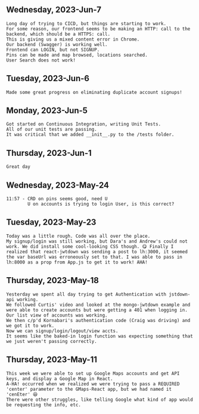 ## Wednesday, 2023-Jun-7
    Long day of trying to CICD, but things are starting to work.
    For some reason, our frontend seems to be making an HTTP: call to the backend, which should be a HTTPS: call.
    This is giving us a mixed content error in Chrome.
    Our backend (Swagger) is working well.
    Frontend can LOGIN, but not SIGNUP.
    Pins can be made and map browsed, locations searched.
    User Search does not work!
## Tuesday, 2023-Jun-6
    Made some great progress on eliminating duplicate account signups!
## Monday, 2023-Jun-5
    Got started on Continuous Integration, writing Unit Tests.
    All of our unit tests are passing.
    It was critical that we added __init__.py to the /tests folder.

## Thursday, 2023-Jun-1
    Great day
## Wednesday, 2023-May-24
    11:57 - CRD on pins seems good, need U
            U on accounts is trying to login User, is this correct?

## Tuesday, 2023-May-23
    Today was a little rough. Code was all over the place.
    My signup/login was still working, but Dara's and Andrew's could not work. We did install some cool-looking CSS though. 😋 Finally I realized that react-jwtdown was sending a post to lh:3000, it seemed the var baseUrl was erroneously set to that. I was able to pass in lh:8000 as a prop from App.js to get it to work! AHA!

## Thursday, 2023-May-18
    Yesterday we spent all day trying to get Authentication with jstdown-api working.
    We followed Curtis' video and looked at the mongo-jwtdown example and were able to create accounts but were getting a 401 when logging in. Our list view of accounts was working.
    We then c/p'd Kornabari's authentication code (Craig was driving) and we got it to work.
    Now we can signup/login/logout/view accts.
    It seems like the baked-in login function was expecting something that we just weren't passing correctly.


## Thursday, 2023-May-11
    This week we were able to set up Google Maps accounts and get API keys, and display a Google Map in React.
    A-HA! occurred when we realized we were trying to pass a REQUIRED 'center' parameter to the GMaps-React app, but we had named it 'cenEter' 😆
    There were other struggles, like telling Google what kind of app would be requesting the info, etc.
